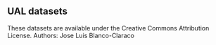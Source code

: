 ## UAL datasets

These datasets are available under the Creative Commons Attribution License.
Authors: Jose Luis Blanco-Claraco

